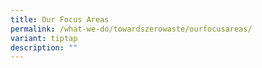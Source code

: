 ```yaml
---
title: Our Focus Areas
permalink: /what-we-do/towardszerowaste/ourfocusareas/
variant: tiptap
description: ""
---
```

